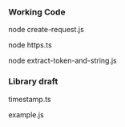 ### Working Code

node create-request.js

node https.ts

node extract-token-and-string.js


### Library draft

timestamp.ts

example.js
